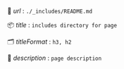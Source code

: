 🔗 _url_         : `./_includes/README.md`

📦 _title_       : `includes directory for page`

🗂️ _titleFormat_ : `h3, h2`

📝 _description_ : `page description`


